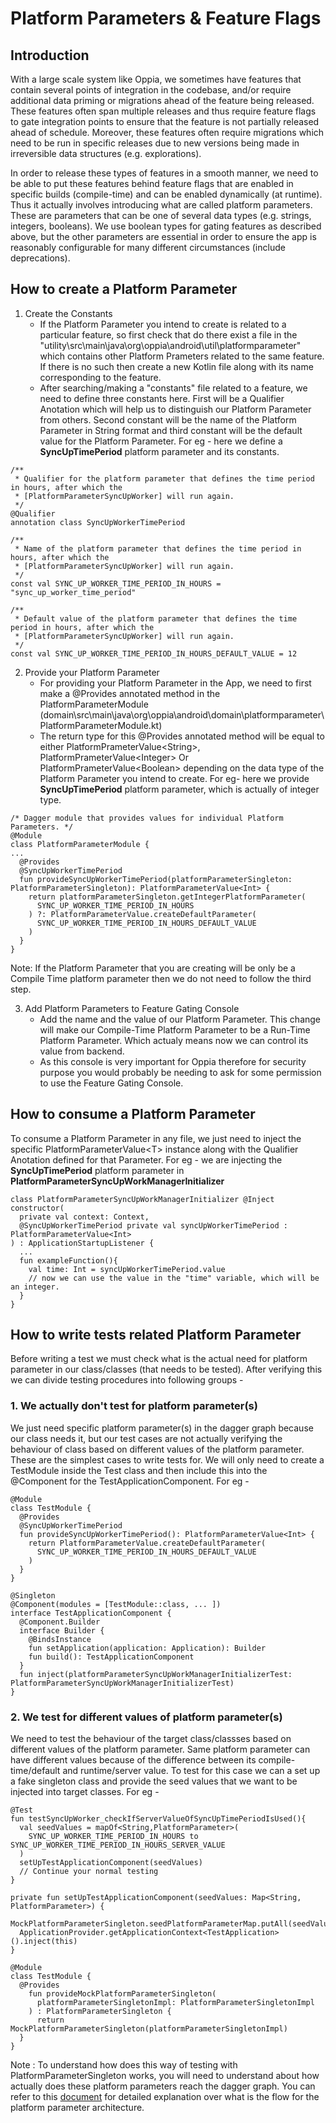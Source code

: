 # Platform Parameters & Feature Flags
## Introduction
With a large scale system like Oppia, we sometimes have features that contain several points of integration in the codebase, and/or require additional data priming or migrations ahead of the feature being released. These features often span multiple releases and thus require feature flags to gate integration points to ensure that the feature is not partially released ahead of schedule. Moreover, these features often require migrations which need to be run in specific releases due to new versions being made in irreversible data structures (e.g. explorations).

In order to release these types of features in a smooth manner, we need to be able to put these features behind feature flags that are enabled in specific builds (compile-time) and can be enabled dynamically (at runtime). Thus it actually involves introducing what are called platform parameters. These are parameters that can be one of several data types (e.g. strings, integers, booleans). We use boolean types for gating features as described above, but the other parameters are essential in order to ensure the app is reasonably configurable for many different circumstances (include deprecations).

## How to create a Platform Parameter
1. Create the Constants
    - If the Platform Parameter you intend to create is related to a particular feature, so first check that do there exist a file in the "utility\src\main\java\org\oppia\android\util\platformparameter" which contains other Platform Prameters related to the same feature. If there is no such then create a new Kotlin file along with its name corresponding to the feature.
    - After searching/making a "constants" file related to a feature, we need to define three constants here. First will be a Qualifier Anotation which will help us to distinguish our Platform Parameter from others. Second constant will be the name of the Platform Parameter in String format and third constant will be the default value for the Platform Parameter. For eg - here we define a **SyncUpTimePeriod** platform parameter and its constants.

```
/**
 * Qualifier for the platform parameter that defines the time period in hours, after which the
 * [PlatformParameterSyncUpWorker] will run again.
 */
@Qualifier
annotation class SyncUpWorkerTimePeriod

/**
 * Name of the platform parameter that defines the time period in hours, after which the
 * [PlatformParameterSyncUpWorker] will run again.
 */
const val SYNC_UP_WORKER_TIME_PERIOD_IN_HOURS = "sync_up_worker_time_period"

/**
 * Default value of the platform parameter that defines the time period in hours, after which the
 * [PlatformParameterSyncUpWorker] will run again.
 */
const val SYNC_UP_WORKER_TIME_PERIOD_IN_HOURS_DEFAULT_VALUE = 12
```

2. Provide your Platform Parameter
    - For providing your Platform Parameter in the App, we need to first make a @Provides annotated method in the PlatformParameterModule (domain\src\main\java\org\oppia\android\domain\platformparameter\PlatformParameterModule.kt)
    - The return type for this @Provides annotated method will be equal to either PlatformPrameterValue\<String\>, PlatformPrameterValue\<Integer\> Or PlatformPrameterValue\<Boolean\> depending on the data type of the Platform Parameter you intend to create. For eg- here we provide **SyncUpTimePeriod** platform parameter, which is actually of integer type.

```
/* Dagger module that provides values for individual Platform Parameters. */
@Module
class PlatformParameterModule {
...
  @Provides
  @SyncUpWorkerTimePeriod
  fun provideSyncUpWorkerTimePeriod(platformParameterSingleton: PlatformParameterSingleton): PlatformParameterValue<Int> {
    return platformParameterSingleton.getIntegerPlatformParameter(
      SYNC_UP_WORKER_TIME_PERIOD_IN_HOURS
    ) ?: PlatformParameterValue.createDefaultParameter(
      SYNC_UP_WORKER_TIME_PERIOD_IN_HOURS_DEFAULT_VALUE
    )
  }
}
```

Note: If the Platform Parameter that you are creating will be only  be a Compile Time platform parameter then we do not need to follow the third step.

3. Add Platform Parameters to Feature Gating Console
    - Add the name and the value of our Platform Parameter. This change will make our Compile-Time Platform Parameter to be a Run-Time Platform Parameter. Which actualy means now we can control its value from backend.
    - As this console is very important for Oppia therefore for security purpose you would probably be needing to ask for some permission to use the Feature Gating Console.


## How to consume a Platform Parameter
To consume a Platform Parameter in any file, we just need to inject the specific PlatformParameterValue\<T\> instance along with the Qualifier Anotation defined for that Parameter. For eg - we are injecting the **SyncUpTimePeriod** platform parameter in **PlatformParameterSyncUpWorkManagerInitializer**

```
class PlatformParameterSyncUpWorkManagerInitializer @Inject constructor(
  private val context: Context,
  @SyncUpWorkerTimePeriod private val syncUpWorkerTimePeriod : PlatformParameterValue<Int>
) : ApplicationStartupListener {
  ...
  fun exampleFunction(){
    val time: Int = syncUpWorkerTimePeriod.value
    // now we can use the value in the "time" variable, which will be an integer.
  }
}
```

## How to write tests related Platform Parameter
Before writing a test we must check what is the actual need for platform parameter in our class/classes (that needs to be tested). After verifying this we can divide testing procedures into following groups - 

### 1. We actually don't test for platform parameter(s)
We just need specific platform parameter(s) in the dagger graph because our class needs it, but our test cases are not actually verifying the behaviour of class based on different values of the platform parameter. These are the simplest cases to write tests for. We will only need to create a TestModule inside the Test class and then include this into the @Component for the TestApplicationComponent. For eg - 

```
@Module
class TestModule {
  @Provides
  @SyncUpWorkerTimePeriod
  fun provideSyncUpWorkerTimePeriod(): PlatformParameterValue<Int> {
    return PlatformParameterValue.createDefaultParameter(
      SYNC_UP_WORKER_TIME_PERIOD_IN_HOURS_DEFAULT_VALUE
    )
  }
}

@Singleton
@Component(modules = [TestModule::class, ... ])
interface TestApplicationComponent {
  @Component.Builder
  interface Builder {
    @BindsInstance
    fun setApplication(application: Application): Builder
    fun build(): TestApplicationComponent
  }
  fun inject(platformParameterSyncUpWorkManagerInitializerTest: PlatformParameterSyncUpWorkManagerInitializerTest)
}
```

### 2. We test for different values of platform parameter(s)
We need to test the behaviour of the target class/classses based on different values of the platform parameter. Same platform parameter can have different values because of the difference between its compile-time/default and runtime/server value. To test for this case we can a set up a fake singleton class and provide the seed values that we want to be injected into target classes. For eg - 

```
@Test
fun testSyncUpWorker_checkIfServerValueOfSyncUpTimePeriodIsUsed(){
  val seedValues = mapOf<String,PlatformParameter>(
    SYNC_UP_WORKER_TIME_PERIOD_IN_HOURS to SYNC_UP_WORKER_TIME_PERIOD_IN_HOURS_SERVER_VALUE
  )
  setUpTestApplicationComponent(seedValues)
  // Continue your normal testing
}

private fun setUpTestApplicationComponent(seedValues: Map<String, PlatformParameter>) {
  MockPlatformParameterSingleton.seedPlatformParameterMap.putAll(seedValues)
  ApplicationProvider.getApplicationContext<TestApplication>().inject(this)
}

@Module
class TestModule {
  @Provides
    fun provideMockPlatformParameterSingleton(
      platformParameterSingletonImpl: PlatformParameterSingletonImpl
    ) : PlatformParameterSingleton {
      return MockPlatformParameterSingleton(platformParameterSingletonImpl)
  }
}
```

Note : To understand how does this way of testing with PlatformParameterSingleton works, you will need to understand about how actually does these platform parameters reach the dagger graph. You can refer to this [document](https://docs.google.com/document/d/1o8MtAO8e8bX7UtWFYx-T9G4vCGRfvY9oIwDutDn4pVM/edit#heading=h.m1q1hwhhqigf) for detailed explanation over what is the flow for the platform parameter architecture.
